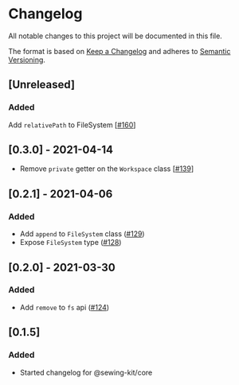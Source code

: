 # Changelog

All notable changes to this project will be documented in this file.

The format is based on [Keep a Changelog](http://keepachangelog.com/en/1.0.0/)
and adheres to [Semantic Versioning](http://semver.org/spec/v2.0.0.html).

## [Unreleased]

### Added

Add `relativePath` to FileSystem [[#160](https://github.com/Shopify/sewing-kit-next/pull/160)]

## [0.3.0] - 2021-04-14

- Remove `private` getter on the `Workspace` class [[#139](https://github.com/Shopify/sewing-kit-next/pull/139)]

## [0.2.1] - 2021-04-06

### Added

- Add `append` to `FileSystem` class ([#129](https://github.com/Shopify/sewing-kit-next/pull/129))
- Expose `FileSystem` type ([#128](https://github.com/Shopify/sewing-kit-next/pull/128))

## [0.2.0] - 2021-03-30

### Added

- Add `remove` to `fs` api ([#124](https://github.com/Shopify/sewing-kit-next/pull/124))

## [0.1.5]

### Added

- Started changelog for @sewing-kit/core
